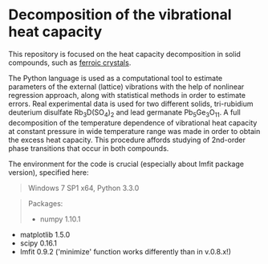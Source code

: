 # Decomposition of the vibrational heat capacity

This repository is focused on the heat capacity decomposition in solid compounds, such as [ferroic crystals](https://en.wikipedia.org/wiki/Ferroics "Ferroics").

The Python language is used as a computational tool to estimate parameters of the external (lattice) vibrations with the help of 
nonlinear regression approach, along with statistical methods in order to estimate errors. 
Real experimental data is used for two different solids, tri-rubidium deuterium disulfate
Rb<sub>3</sub>D(SO<sub>4</sub>)<sub>2</sub> and lead germanate Pb<sub>5</sub>Ge<sub>3</sub>O<sub>11</sub>.
A full decomposition of the temperature dependence of vibrational heat capacity at constant pressure in wide temperature range was made 
in order to obtain the excess heat capacity. This procedure affords studying of 2nd-order phase transitions that occur in both compounds.

The environment for the code is crucial (especially about lmfit package version), specified here:

> Windows 7 SP1 x64, Python 3.3.0

> Packages:
> * numpy 1.10.1
* matplotlib 1.5.0
* scipy 0.16.1
* lmfit 0.9.2 ('minimize' function works differently than in v.0.8.x!)
